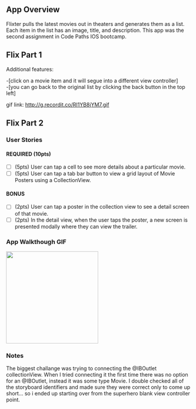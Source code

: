 ## App Overview
Flixter pulls the latest movies out in theaters and generates them as a list. Each item in the list has an image, title, and description. This app was the second assignment in Code Paths IOS bootcamp.

## Flix Part 1
Additional features:

-[click on a movie item and it will segue into a different view controller]                
-[you can go back to the original list by clicking the back button in the top left]

gif link: http://g.recordit.co/RI1YB8jYM7.gif

## Flix Part 2

### User Stories

#### REQUIRED (10pts)
- [ ] (5pts) User can tap a cell to see more details about a particular movie.
- [ ] (5pts) User can tap a tab bar button to view a grid layout of Movie Posters using a CollectionView.

#### BONUS
- [ ] (2pts) User can tap a poster in the collection view to see a detail screen of that movie.
- [ ] (2pts) In the detail view, when the user taps the poster, a new screen is presented modally where they can view the trailer.

### App Walkthough GIF
<img src="http://g.recordit.co/05b1SRJlay.gif" width=250><br>

### Notes
The biggest challange was trying to connecting the @IBOutlet collectionView.  When I tried connecting it the first time there was no option for an  @IBOutlet, instead it was some type Movie.  I double checked all of the storyboard identifiers and made sure they were correct only to come up short... so i ended up starting over from the superhero blank view controller point.
